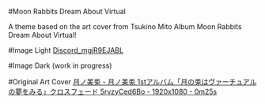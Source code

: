 #Moon Rabbits Dream About Virtual

A theme based on the art cover from Tsukino Mito Album Moon Rabbits Dream About Virtual!

#Image Light
[Discord_mgjR9EJABL](https://user-images.githubusercontent.com/79029257/130958839-c587fc1b-caa7-4989-9141-12bf038e8a85.png)

#Image Dark (work in progress)

#Original Art Cover
[月ノ美兎 - 月ノ美兎 1stアルバム「月の兎はヴァーチュアルの夢をみる」クロスフェード  5rvzyCed6Bo - 1920x1080 - 0m25s](https://user-images.githubusercontent.com/79029257/130959012-1e2cf78a-8c09-4f0d-b7aa-dc92fac975a3.png)
